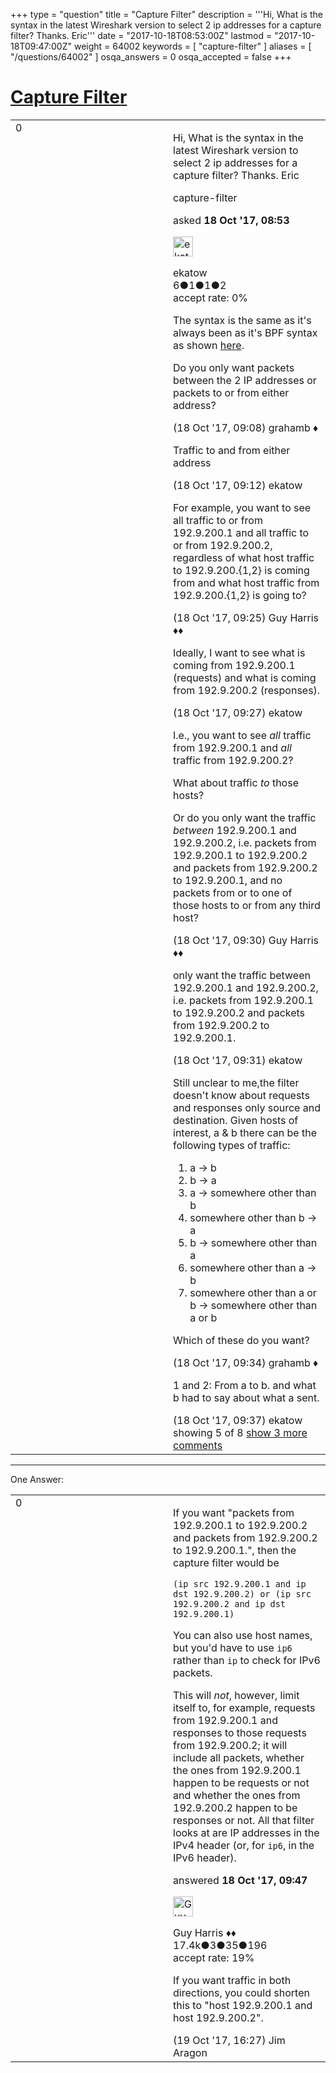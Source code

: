 +++
type = "question"
title = "Capture Filter"
description = '''Hi, What is the syntax in the latest Wireshark version to select 2 ip addresses for a capture filter? Thanks. Eric'''
date = "2017-10-18T08:53:00Z"
lastmod = "2017-10-18T09:47:00Z"
weight = 64002
keywords = [ "capture-filter" ]
aliases = [ "/questions/64002" ]
osqa_answers = 0
osqa_accepted = false
+++

<div class="headNormal">

# [Capture Filter](/questions/64002/capture-filter)

</div>

<div id="main-body">

<div id="askform">

<table id="question-table" style="width:100%;"><colgroup><col style="width: 50%" /><col style="width: 50%" /></colgroup><tbody><tr class="odd"><td style="width: 30px; vertical-align: top"><div class="vote-buttons"><div id="post-64002-score" class="post-score" title="current number of votes">0</div><div id="favorite-count" class="favorite-count"></div></div></td><td><div id="item-right"><div class="question-body"><p>Hi, What is the syntax in the latest Wireshark version to select 2 ip addresses for a capture filter? Thanks. Eric</p></div><div id="question-tags" class="tags-container tags">capture-filter</div><div id="question-controls" class="post-controls"></div><div class="post-update-info-container"><div class="post-update-info post-update-info-user"><p>asked <strong>18 Oct '17, 08:53</strong></p><img src="https://secure.gravatar.com/avatar/d7f8654c07881f7963ce5152ce1a0ec5?s=32&amp;d=identicon&amp;r=g" class="gravatar" width="32" height="32" alt="ekatow&#39;s gravatar image" /><p>ekatow<br />
<span class="score" title="6 reputation points">6</span><span title="1 badges"><span class="badge1">●</span><span class="badgecount">1</span></span><span title="1 badges"><span class="silver">●</span><span class="badgecount">1</span></span><span title="2 badges"><span class="bronze">●</span><span class="badgecount">2</span></span><br />
<span class="accept_rate" title="Rate of the user&#39;s accepted answers">accept rate:</span> <span title="ekatow has no accepted answers">0%</span></p></div></div><div id="comments-container-64002" class="comments-container"><span id="64003"></span><div id="comment-64003" class="comment"><div id="post-64003-score" class="comment-score"></div><div class="comment-text"><p>The syntax is the same as it's always been as it's BPF syntax as shown <a href="http://www.tcpdump.org/manpages/pcap-filter.7.html">here</a>.</p><p>Do you only want packets between the 2 IP addresses or packets to or from either address?</p></div><div id="comment-64003-info" class="comment-info"><span class="comment-age">(18 Oct '17, 09:08)</span> grahamb ♦</div></div><span id="64004"></span><div id="comment-64004" class="comment"><div id="post-64004-score" class="comment-score"></div><div class="comment-text"><p>Traffic to and from either address</p></div><div id="comment-64004-info" class="comment-info"><span class="comment-age">(18 Oct '17, 09:12)</span> ekatow</div></div><span id="64005"></span><div id="comment-64005" class="comment"><div id="post-64005-score" class="comment-score"></div><div class="comment-text"><p>For example, you want to see all traffic to or from 192.9.200.1 and all traffic to or from 192.9.200.2, regardless of what host traffic to 192.9.200.{1,2} is coming from and what host traffic from 192.9.200.{1,2} is going to?</p></div><div id="comment-64005-info" class="comment-info"><span class="comment-age">(18 Oct '17, 09:25)</span> Guy Harris ♦♦</div></div><span id="64006"></span><div id="comment-64006" class="comment"><div id="post-64006-score" class="comment-score"></div><div class="comment-text"><p>Ideally, I want to see what is coming from 192.9.200.1 (requests) and what is coming from 192.9.200.2 (responses).</p></div><div id="comment-64006-info" class="comment-info"><span class="comment-age">(18 Oct '17, 09:27)</span> ekatow</div></div><span id="64007"></span><div id="comment-64007" class="comment"><div id="post-64007-score" class="comment-score"></div><div class="comment-text"><p>I.e., you want to see <em>all</em> traffic from 192.9.200.1 and <em>all</em> traffic from 192.9.200.2?</p><p>What about traffic <em>to</em> those hosts?</p><p>Or do you only want the traffic <em>between</em> 192.9.200.1 and 192.9.200.2, i.e. packets from 192.9.200.1 to 192.9.200.2 and packets from 192.9.200.2 to 192.9.200.1, and no packets from or to one of those hosts to or from any third host?</p></div><div id="comment-64007-info" class="comment-info"><span class="comment-age">(18 Oct '17, 09:30)</span> Guy Harris ♦♦</div></div><span id="64008"></span><div id="comment-64008" class="comment not_top_scorer"><div id="post-64008-score" class="comment-score"></div><div class="comment-text"><p>only want the traffic between 192.9.200.1 and 192.9.200.2, i.e. packets from 192.9.200.1 to 192.9.200.2 and packets from 192.9.200.2 to 192.9.200.1.</p></div><div id="comment-64008-info" class="comment-info"><span class="comment-age">(18 Oct '17, 09:31)</span> ekatow</div></div><span id="64009"></span><div id="comment-64009" class="comment not_top_scorer"><div id="post-64009-score" class="comment-score"></div><div class="comment-text"><p>Still unclear to me,the filter doesn't know about requests and responses only source and destination. Given hosts of interest, a &amp; b there can be the following types of traffic:</p><ol><li>a -&gt; b</li><li>b -&gt; a</li><li>a -&gt; somewhere other than b</li><li>somewhere other than b -&gt; a</li><li>b -&gt; somewhere other than a</li><li>somewhere other than a -&gt; b</li><li>somewhere other than a or b -&gt; somewhere other than a or b</li></ol><p>Which of these do you want?</p></div><div id="comment-64009-info" class="comment-info"><span class="comment-age">(18 Oct '17, 09:34)</span> grahamb ♦</div></div><span id="64010"></span><div id="comment-64010" class="comment not_top_scorer"><div id="post-64010-score" class="comment-score"></div><div class="comment-text"><p>1 and 2: From a to b. and what b had to say about what a sent.</p></div><div id="comment-64010-info" class="comment-info"><span class="comment-age">(18 Oct '17, 09:37)</span> ekatow</div></div></div><div id="comment-tools-64002" class="comment-tools"><span class="comments-showing"> showing 5 of 8 </span> <a href="#" class="show-all-comments-link">show 3 more comments</a></div><div class="clear"></div><div id="comment-64002-form-container" class="comment-form-container"></div><div class="clear"></div></div></td></tr></tbody></table>

------------------------------------------------------------------------

<div class="tabBar">

<span id="sort-top"></span>

<div class="headQuestions">

One Answer:

</div>

</div>

<span id="64011"></span>

<div id="answer-container-64011" class="answer">

<table style="width:100%;"><colgroup><col style="width: 50%" /><col style="width: 50%" /></colgroup><tbody><tr class="odd"><td style="width: 30px; vertical-align: top"><div class="vote-buttons"><div id="post-64011-score" class="post-score" title="current number of votes">0</div></div></td><td><div class="item-right"><div class="answer-body"><p>If you want "packets from 192.9.200.1 to 192.9.200.2 and packets from 192.9.200.2 to 192.9.200.1.", then the capture filter would be</p><pre><code>(ip src 192.9.200.1 and ip dst 192.9.200.2) or (ip src 192.9.200.2 and ip dst 192.9.200.1)</code></pre><p>You can also use host names, but you'd have to use <code>ip6</code> rather than <code>ip</code> to check for IPv6 packets.</p><p>This will <em>not</em>, however, limit itself to, for example, requests from 192.9.200.1 and responses to those requests from 192.9.200.2; it will include all packets, whether the ones from 192.9.200.1 happen to be requests or not and whether the ones from 192.9.200.2 happen to be responses or not. All that filter looks at are IP addresses in the IPv4 header (or, for <code>ip6</code>, in the IPv6 header).</p></div><div class="answer-controls post-controls"></div><div class="post-update-info-container"><div class="post-update-info post-update-info-user"><p>answered <strong>18 Oct '17, 09:47</strong></p><img src="https://secure.gravatar.com/avatar/f93de7000747ab5efb5acd3034b2ebd7?s=32&amp;d=identicon&amp;r=g" class="gravatar" width="32" height="32" alt="Guy%20Harris&#39;s gravatar image" /><p>Guy Harris ♦♦<br />
<span class="score" title="17443 reputation points"><span>17.4k</span></span><span title="3 badges"><span class="badge1">●</span><span class="badgecount">3</span></span><span title="35 badges"><span class="silver">●</span><span class="badgecount">35</span></span><span title="196 badges"><span class="bronze">●</span><span class="badgecount">196</span></span><br />
<span class="accept_rate" title="Rate of the user&#39;s accepted answers">accept rate:</span> <span title="Guy Harris has 216 accepted answers">19%</span></p></div></div><div id="comments-container-64011" class="comments-container"><span id="64039"></span><div id="comment-64039" class="comment"><div id="post-64039-score" class="comment-score"></div><div class="comment-text"><p>If you want traffic in both directions, you could shorten this to "host 192.9.200.1 and host 192.9.200.2".</p></div><div id="comment-64039-info" class="comment-info"><span class="comment-age">(19 Oct '17, 16:27)</span> Jim Aragon</div></div></div><div id="comment-tools-64011" class="comment-tools"></div><div class="clear"></div><div id="comment-64011-form-container" class="comment-form-container"></div><div class="clear"></div></div></td></tr></tbody></table>

</div>

<div class="paginator-container-left">

</div>

</div>

</div>

